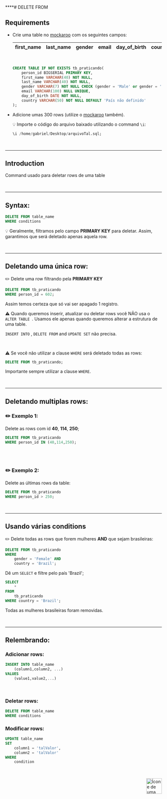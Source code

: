 ****# DELETE FROM

## Requirements
* Crie uma table no <a href="https://www.mockaroo.com/">mockaroo</a> com os seguintes campos:

    | first_name | last_name | gender | email | day_of_birth | country |
    | :--- |  :---  | :---  | :---  | :---  | :--- |
    
    <br>

    ```sql
    CREATE TABLE IF NOT EXISTS tb_praticando(
        person_id BIGSERIAL PRIMARY KEY,
        first_name VARCHAR(40) NOT NULL,
        last_name VARCHAR(40) NOT NULL,
        gender VARCHAR(7) NOT NULL CHECK (gender = 'Male' or gender = 'Female'),
        email VARCHAR(100) NULL UNIQUE,
        day_of_birth DATE NOT NULL,
        country VARCHAR(50) NOT NULL DEFAULT 'País não definido'
    );
    ```

* Adicione umas 300 rows (utilize o <a href="https://www.mockaroo.com/">mockaroo</a> também).

    :bulb: Importe o código do arquivo baixado utilizando o command `\i`:

    ```sql
    \i /home/gabriel/Desktop/arquivoTal.sql;
    ```

<br>
<hr>

## Introduction
Command usado para deletar rows de uma table


<br>
<hr>

## Syntax:


```sql
DELETE FROM table_name
WHERE conditions
```

:bulb: Geralmente, filtramos pelo campo **PRIMARY KEY** para deletar. Assim, garantimos que será deletado apenas aquela row.

<br>
<hr>



## Deletando uma única row:

:pencil2: Delete uma row filtrando pela **PRIMARY KEY**

```sql
DELETE FROM tb_praticando
WHERE person_id = 602;
```

Assim temos certeza que só vai ser apagado 1 registro.


:warning: Quando queremos inserir, atualizar ou deletar rows você NÃO usa o `ALTER TABLE `. Usamos ele apenas quando queremos alterar a estrutura de uma table.

`INSERT INTO` , `DELETE FROM` and `UPDATE SET` não precisa.

<br>

:warning: Se você não utilizar a clause `WHERE` será deletado todas as rows:

```sql
DELETE FROM tb_praticando;
```


Importante sempre utilizar a clause `WHERE`.

<br>
<hr>


## Deletando multiplas rows:

### :pencil2:  Exemplo 1:

Delete as rows com id **40**, **114**, **250**;

```sql
DELETE FROM tb_praticando
WHERE person_id IN (40,114,250);
```


<br>
<br>

### :pencil2: Exemplo 2:
Delete as últimas rows da table:

```sql
DELETE FROM tb_praticando
WHERE person_id > 250;
```

<br>
<hr>




## Usando várias conditions

:pencil2: Delete todas as rows que forem mulheres **AND** que sejam brasileiras:

```sql
DELETE FROM tb_praticando 
WHERE
    gender = 'Female' AND
    country = 'Brazil';
```

Dê um `SELECT` e filtre pelo país 'Brazil';

```sql
SELECT
    *
FROM
    tb_praticando
WHERE country = 'Brazil';
```

Todas as mulheres brasileiras foram removidas.


<br>
<hr>

## Relembrando:
### Adicionar rows:

```sql
INSERT INTO table_name
    (column1,column2, ...)
VALUES
    (value1,value2,...)
```

<br>

### Deletar rows:
```sql
DELETE FROM table_name
WHERE conditions
```

### Modificar rows:
```sql
UPDATE table_name
SET
    column1 = 'talValor',
    column2 = 'talValor'
WHERE
    condition
```

<br>

<!-- Botão para o próximo resumo em ordem sequêncial -->
<a href="https://github.com/lGabrielDev/06.postgreSQL/blob/main/2.praticando/5.3.update_set.md"><img alt="Ícone de uma seta apontada para direita, representando um link para a próxima página" src="https://cdn-icons-png.flaticon.com/512/8875/8875266.png" width="50px" height="50px" align="right"></a>